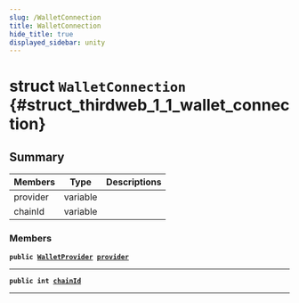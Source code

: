 ```yaml
---
slug: /WalletConnection
title: WalletConnection
hide_title: true
displayed_sidebar: unity
---
```


# struct `WalletConnection` {#struct_thirdweb_1_1_wallet_connection}

## Summary

| Members  | Type     | Descriptions |
| -------- | -------- | ------------ |
| provider | variable |              |
| chainId  | variable |              |

### Members

**`public `[`WalletProvider`](docs/unity/WalletProvider.md#class_thirdweb_1_1_wallet_provider)` `[`provider`](#struct_thirdweb_1_1_wallet_connection_1a4e0dc3ec8e5174aaab9bbb029fe45f02)**

---

**`public int `[`chainId`](#struct_thirdweb_1_1_wallet_connection_1a2eb9d449e812c64389e1ba5cc12c8fc4)**

---
